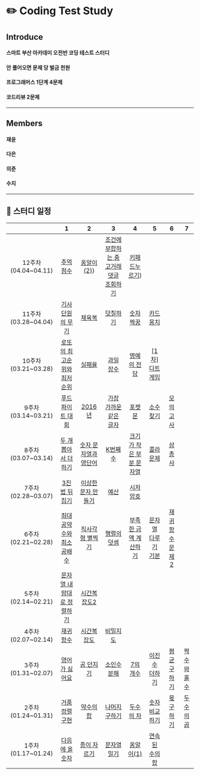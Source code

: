 
# ✏️ Coding Test Study

## **Introduce**
####  스마트 부산 아카데미 오전반 코딩 테스트 스터디
####  안 풀어오면 문제 당 벌금 천원
#### 
####  프로그래머스 1단계 4문제
####  코드리뷰 2문제
-----

## **Members**
#### 재윤
#### 다은
#### 의준
#### 수지
-----

## **📅 스터디 일정**

| |1|2|3|4|5|6|7|
|:-:|:-:|:-:|:-:|:-:|:-:|:-:|:-:|
|12주차(04.04~04.11)|[추억 점수](https://school.programmers.co.kr/learn/courses/30/lessons/176963)|[옹알이(2)](https://school.programmers.co.kr/learn/courses/30/lessons/133499))|[조건에 부합하는 중고거래 댓글 조회하기](https://school.programmers.co.kr/learn/courses/30/lessons/176963)|[키패드누르기](https://school.programmers.co.kr/learn/courses/30/lessons/67256))
|11주차(03.28~04.04)|[기사단원의 무기](https://www.acmicpc.net/problem/1949)|[체육복](https://www.acmicpc.net/problem/17831)|[덧칠하기](https://www.acmicpc.net/problem/1520)|[숫자짝꿍](https://www.acmicpc.net/problem/9019)|[카드뭉치](https://www.acmicpc.net/problem/9019)|
|10주차(03.21~03.28)|[로또의 최고순위와 최저순위](https://www.acmicpc.net/problem/1949)|[실패율](https://www.acmicpc.net/problem/17831)|[과일 장수](https://www.acmicpc.net/problem/1520)|[명예의 전당](https://www.acmicpc.net/problem/9019)|[[1차]다트게임](https://www.acmicpc.net/problem/9019)|
|9주차(03.14~03.21)|[푸드 파이트 대회](https://www.acmicpc.net/problem/1949)|[2016년](https://www.acmicpc.net/problem/17831)|[가장 가까운 같은 글자](https://www.acmicpc.net/problem/1520)|[포켓몬](https://www.acmicpc.net/problem/9019)|[소수 찾기](https://www.acmicpc.net/problem/9019)|[모의고사](https://www.acmicpc.net/problem/9019)||[소수 만들기](https://www.acmicpc.net/problem/9019)|[재귀함수 문제](https://www.acmicpc.net/problem/9019)|
|8주차(03.07~03.14)|[두 개 뽑아서 더하기](https://www.acmicpc.net/problem/1949)|[숫자 문자열과 영단어](https://www.acmicpc.net/problem/17831)|[K번째수](https://www.acmicpc.net/problem/1520)|[크기가 작은 부분 문자열](https://www.acmicpc.net/problem/9019)|[콜라 문제](https://www.acmicpc.net/problem/9019)|[삼총사](https://www.acmicpc.net/problem/9019)||[최소직사각형](https://www.acmicpc.net/problem/9019)|
|7주차(02.28~03.07)|[3진법 뒤집기](https://www.acmicpc.net/problem/1949)|[이상한 문자 만들기](https://www.acmicpc.net/problem/17831)|[예산](https://www.acmicpc.net/problem/1520)|[시저 암호](https://www.acmicpc.net/problem/9019)|
|6주차(02.21~02.28)|[최대공약수와 최소공배수](https://www.acmicpc.net/problem/1949)|[직사각형 별찍기](https://www.acmicpc.net/problem/17831)|[행렬의 덧셈](https://www.acmicpc.net/problem/1520)|[부족한 금액 계산하기](https://www.acmicpc.net/problem/9019)|[문자열 다루기 기본](https://www.acmicpc.net/problem/9019)|[재귀함수 문제 2](https://www.acmicpc.net/problem/9019)|
|5주차(02.14~02.21)|[문자열 내맘대로 정렬하기](https://www.acmicpc.net/problem/1949)|[시간복잡도2](https://www.acmicpc.net/problem/17831)|
|4주차(02.07~02.14)|[재귀함수](https://www.acmicpc.net/problem/1949)|[시간복잡도](https://www.acmicpc.net/problem/17831)|[비밀지도](https://www.acmicpc.net/problem/1520)
|3주차(01.31~02.07)|[영어가 싫어요](https://www.acmicpc.net/problem/1949)|[공 던지기](https://www.acmicpc.net/problem/17831)|[소인수분해](https://www.acmicpc.net/problem/1520)|[7의 개수](https://www.acmicpc.net/problem/9019)|[이진수 더하기](https://www.acmicpc.net/problem/9019)|[평균 구하기](https://www.acmicpc.net/problem/9019)|[짝수와 홀수](https://www.acmicpc.net/problem/9019)|
|2주차(01.24~01.31)|[거품정렬 구현](https://www.acmicpc.net/problem/1949)|[약수의 합](https://www.acmicpc.net/problem/17831)|[나머지 구하기](https://www.acmicpc.net/problem/1520)|[두수의 차](https://www.acmicpc.net/problem/9019)|[숫자 비교하기](https://www.acmicpc.net/problem/9019)|[몫 구하기](https://www.acmicpc.net/problem/9019)|[두수의 곱](https://www.acmicpc.net/problem/9019)|
|1주차(01.17~01.24)|[다음에 올 숫자](https://www.acmicpc.net/problem/1949)|[종이 자르기](https://www.acmicpc.net/problem/17831)|[문자열 밀기](https://www.acmicpc.net/problem/1520)|[옹알이(1)](https://www.acmicpc.net/problem/9019)|[연속된 수의 합](https://www.acmicpc.net/problem/9019)|



